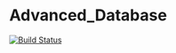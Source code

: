 # Advanced_Database

[![Build Status](http://3.249.13.124:8080/buildStatus/icon?job=NodeJSBookShopApp)](http://34.254.199.134:8080/job/NodeJSBookShopApp/)
